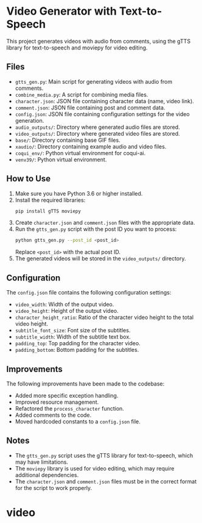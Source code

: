 # Video Generator with Text-to-Speech

This project generates videos with audio from comments, using the gTTS library for text-to-speech and moviepy for video editing.

## Files

- `gtts_gen.py`: Main script for generating videos with audio from comments.
- `combine_media.py`: A script for combining media files.
- `character.json`: JSON file containing character data (name, video link).
- `comment.json`: JSON file containing post and comment data.
- `config.json`: JSON file containing configuration settings for the video generation.
- `audio_outputs/`: Directory where generated audio files are stored.
- `video_outputs/`: Directory where generated video files are stored.
- `base/`: Directory containing base GIF files.
- `xaudio/`: Directory containing example audio and video files.
- `coqui_env/`: Python virtual environment for coqui-ai.
- `venv39/`: Python virtual environment.

## How to Use

1.  Make sure you have Python 3.6 or higher installed.
2.  Install the required libraries:
    ```bash
    pip install gTTS moviepy
    ```
3.  Create `character.json` and `comment.json` files with the appropriate data.
4.  Run the `gtts_gen.py` script with the post ID you want to process:
    ```bash
    python gtts_gen.py --post_id <post_id>
    ```
    Replace `<post_id>` with the actual post ID.
5.  The generated videos will be stored in the `video_outputs/` directory.

## Configuration

The `config.json` file contains the following configuration settings:

-   `video_width`: Width of the output video.
-   `video_height`: Height of the output video.
-   `character_height_ratio`: Ratio of the character video height to the total video height.
-   `subtitle_font_size`: Font size of the subtitles.
-   `subtitle_width`: Width of the subtitle text box.
-   `padding_top`: Top padding for the character video.
-   `padding_bottom`: Bottom padding for the subtitles.

## Improvements

The following improvements have been made to the codebase:

-   Added more specific exception handling.
-   Improved resource management.
-   Refactored the `process_character` function.
-   Added comments to the code.
-   Moved hardcoded constants to a `config.json` file.

## Notes

-   The `gtts_gen.py` script uses the gTTS library for text-to-speech, which may have limitations.
-   The `moviepy` library is used for video editing, which may require additional dependencies.
-   The `character.json` and `comment.json` files must be in the correct format for the script to work properly.
# video
